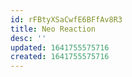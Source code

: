 ```yaml
---
id: rFBtyXSaCwfE6BFfAv8R3
title: Neo Reaction
desc: ''
updated: 1641755575716
created: 1641755575716
---
```


